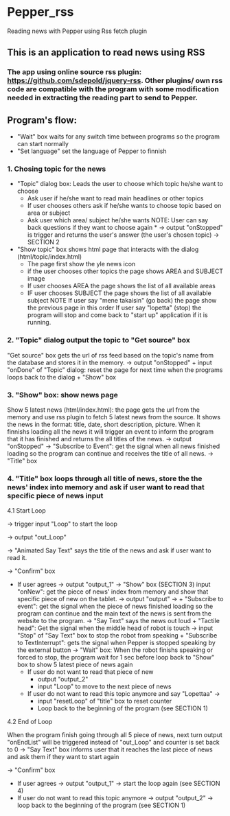 # Pepper_rss
Reading news with Pepper using Rss fetch plugin

## This is an application to read news using RSS 

### The app using online source rss plugin: https://github.com/sdepold/jquery-rss. Other plugins/ own rss code are compatible with the program with some modification needed in extracting the reading part to send to Pepper.

## Program's flow:
- "Wait" box waits for any switch time between programs so the program can start normally
- "Set language" set the language of Pepper to finnish

### 1. Chosing topic for the news
* "Topic" dialog box: Leads the user to choose which topic he/she want to choose
	+ Ask user if he/she want to read main headlines or other topics
	+ If user chooses others ask if he/she wants to choose topic based on area or subject
	+ Ask user which area/ subject he/she wants
NOTE: User can say back questions if they want to choose again	*
-> output "onStopped" is trigger and returns the user's answer (the user's chosen topic)
-> SECTION 2
* "Show topic" box shows html page that interacts with the dialog (html/topic/index.html)
	+ The page first show the yle news icon
	+ if the user chooses other topics the page shows AREA and SUBJECT image
	+ If user chooses AREA the page shows the list of all available areas 
	+ IF user chooses SUBJECT the page shows the list of all available subject
 NOTE 
	If user say "mene takaisin" (go back) the page show the previous page in this order 
	If user say "lopetta" (stop) the program will stop and come back to "start up" application if it is running. 

### 2. "Topic" dialog output the topic to "Get source" box
"Get source" box gets the url of rss feed based on the topic's name from the database and stores it in the memory.
-> output "onStopped"
	+ input "onDone" of "Topic" dialog: reset the page for next time when the programs loops back to the dialog
	+ "Show" box
### 3. "Show" box: show news page
Show 5 latest news (html/index.html): the page gets the url from the memory and use rss plugin to fetch 5 latest news from the source. It shows the news in the format: title, date, short description, picture. When it finnishs loading all the news it will trigger an event to inform the program that it has finished and returns the all titles of the news.
-> output "onStopped"
-> "Subscribe to Event": get the signal when all news finished loading so the program can continue and receives the title of all news.
-> "Title" box
### 4. "Title" box loops through all title of news, store the the news' index into memory and ask if user want to read that specific piece of news input 

4.1 Start Loop

-> trigger input "Loop" to start the loop 

-> output "out_Loop"

-> "Animated Say Text" says the title of the news and ask if user want to read it.

-> "Confirm" box
* If user agrees
	-> output "output_1"
	-> "Show" box (SECTION 3) input "onNew": get the piece of news' index from memory and show that specific piece of new on the tablet.
	-> output "output" ->
		+ "Subscribe to event": get the signal when the piece of news finished loading so the program can continue and the main text of the news is sent from the website to the program. 
			-> "Say Text" says the news out loud
		+ "Tactile head": Get the signal when the middle head of robot is touch -> input "Stop" of "Say Text" box to stop the robot from speaking
		+ "Subscribe to TextInterrupt": gets the signal when Pepper is stopped speaking by the external button 
	-> "Wait" box: When the robot finishs speaking or forced to stop, the program wait for 1 sec before loop back to "Show" box to show 5 latest piece of news again
	* If user do not want to read that piece of new
		+ output "output_2"
		+ input "Loop" to move to the next piece of news
	* If user do not want to read this topic anymore and say "Lopettaa" -> 
		+ input "resetLoop" of "title" box to reset counter
		+ Loop back to the beginning of the program (see SECTION 1)		

4.2 End of Loop

When the program finish going through all 5 piece of news, next turn output "onEndList" will be triggered instead of "out_Loop" and counter is set back to 0
-> "Say Text" box informs user that it reaches the last piece of news and ask them if they want to start again

-> "Confirm" box

* If user agrees -> output "output_1" -> start the loop again (see SECTION 4)
* If user do not want to read this topic anymore -> output "output_2" -> loop back to the beginning of the program (see SECTION 1)
